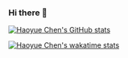 ### Hi there 👋

<!--
**haoyuebju2/haoyuebju2** is a ✨ _special_ ✨ repository because its `README.md` (this file) appears on your GitHub profile.

Here are some ideas to get you started:

- 🔭 I’m currently working on ...
- 🌱 I’m currently learning ...
- 👯 I’m looking to collaborate on ...
- 🤔 I’m looking for help with ...
- 💬 Ask me about ...
- 📫 How to reach me: ...
- 😄 Pronouns: ...
- ⚡ Fun fact: ...
-->
[![Haoyue Chen's GitHub stats](https://github-readme-stats.vercel.app/api?username=haoyuebju2&layout=compact&show_icons=true&theme=radical)](https://github.com/haoyuebju2/github-readme-stats)



[![Haoyue Chen's wakatime stats](https://github-readme-stats.vercel.app/api/wakatime?username=willianrod)](https://github.com/haoyuebju2/github-readme-stats)

